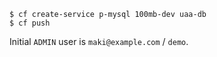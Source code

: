 ``` console
$ cf create-service p-mysql 100mb-dev uaa-db
$ cf push
```

Initial `ADMIN` user is `maki@example.com` / `demo`.